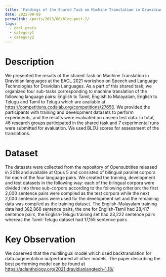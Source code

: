 ```yaml
---
title: 'Findings of the Shared Task on Machine Translation in Dravidian  languages'
date: 2022-09-09
permalink: /posts/2013/08/blog-post-2/
tags:
  - cool posts
  - category1
  - category2
---
```


Description
======

We presented the results of the shared Task on Machine Translation in Dravidian  languages at the EACL 2021 workshop on Speech and Language Technologies for Dravidian Languages. As a part of this shared task, we organized four sub-tasks corresponding to machine translation of the following language pairs: English to Tamil, English to Malayalam, English to Telugu and Tamil to Telugu which are available at https://competitions.codalab.org/competitions/27650. We provided the participants with training and development datasets to perform experiments, and the results were evaluated on unseen test data. In total, 46 research groups participated in the shared task and 7 experimental runs were submitted for evaluation. We used BLEU scores for assessment of the translations.

Dataset
======

The datasets were collected from the repository of Opensubtitles released in 2018 and available
at Opus 5 and consisted of bilingual parallel corpora for each of the four language pairs. We created the training, development and test datasets in the following way: each of the bilingual corpora
were divided into three sub-corpora according to the following criterion: the first 2,000 sentence
pairs were compiled as the test corpora while the next 2,000 sentence pairs were used for the development set and the remaining data was compiled as the training dataset. The English-Malayalam training data had 382,868 sentence pairs, the one for English-Tamil had 28,417 sentence pairs, the English-Telugu training set had 23,222 sentence pairs whereas the Tamil-Telugu dataset had 17,155 sentence pairs

Key Observation
======

We observed that the multilingual model which used backtranslation for data augmentation outperformed all other models. The paper describing the best performing model can be found at https://aclanthology.org/2021.dravidianlangtech-1.18/
